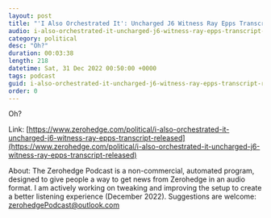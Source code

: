 ```yaml
---
layout: post
title: "'I Also Orchestrated It': Uncharged J6 Witness Ray Epps Transcript Released"
audio: i-also-orchestrated-it-uncharged-j6-witness-ray-epps-transcript-released-9
category: political
desc: "Oh?"
duration: 00:03:38
length: 218
datetime: Sat, 31 Dec 2022 00:50:00 +0000
tags: podcast
guid: i-also-orchestrated-it-uncharged-j6-witness-ray-epps-transcript-released-0
order: 0
---
```

Oh?

Link: [https://www.zerohedge.com/political/i-also-orchestrated-it-uncharged-j6-witness-ray-epps-transcript-released](https://www.zerohedge.com/political/i-also-orchestrated-it-uncharged-j6-witness-ray-epps-transcript-released)

About: The Zerohedge Podcast is a non-commercial, automated program, designed to give people a way to get news from Zerohedge in an audio format.  I am actively working on tweaking and improving the setup to create a better listening experience (December 2022).  Suggestions are welcome: [zerohedgePodcast@outlook.com](mailto:zerohedgePodcast@outlook.com)